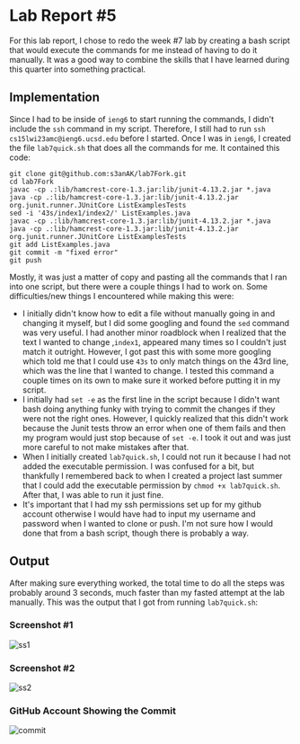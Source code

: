 # Lab Report #5
For this lab report, I chose to redo the week #7 lab by creating a bash script that would execute the commands for me instead of having to do it manually. It was a good way to combine the skills that I have learned during this quarter into something practical.
## Implementation
Since I had to be inside of `ieng6` to start running the commands, I didn't include the `ssh` command in my script. Therefore, I still had to run `ssh cs15lwi23amc@ieng6.ucsd.edu` before I started. Once I was in `ieng6`, I created the file `lab7quick.sh` that does all the commands for me. It contained this code:
```
git clone git@github.com:s3anAK/lab7Fork.git
cd lab7Fork
javac -cp .:lib/hamcrest-core-1.3.jar:lib/junit-4.13.2.jar *.java
java -cp .:lib/hamcrest-core-1.3.jar:lib/junit-4.13.2.jar org.junit.runner.JUnitCore ListExamplesTests
sed -i '43s/index1/index2/' ListExamples.java
javac -cp .:lib/hamcrest-core-1.3.jar:lib/junit-4.13.2.jar *.java
java -cp .:lib/hamcrest-core-1.3.jar:lib/junit-4.13.2.jar org.junit.runner.JUnitCore ListExamplesTests
git add ListExamples.java
git commit -m "fixed error"
git push
```
Mostly, it was just a matter of copy and pasting all the commands that I ran into one script, but there were a couple things I had to work on. Some difficulties/new things I encountered while making this were:

 - I initially didn't know how to edit a file without manually going in and changing it myself, but I did some googling and found the `sed` command was very useful. I had another minor roadblock when I realized that the text I wanted to change ,`index1`, appeared many times so I couldn't just match it outright. However, I got past this with some more googling which told me that I could use `43s` to only match things on the 43rd line, which was the line that I wanted to change. I tested this command a couple times on its own to make sure it worked before putting it in my script.
 - I initially had `set -e` as the first line in the script because I didn't want bash doing anything funky with trying to commit the changes if they were not the right ones. However, I quickly realized that this didn't work because the Junit tests throw an error when one of them fails and then my program would just stop because of `set -e`. I took it out and was just more careful to not make mistakes after that.
 - When I initially created `lab7quick.sh`, I could not run it because I had not added the executable permission. I was confused for a bit, but thankfully I remembered back to when I created a project last summer that I could add the executable permission by `chmod +x lab7quick.sh`. After that, I was able to run it just fine.
 - It's important that I had my ssh permissions set up for my github account otherwise I would have had to input my username and password when I wanted to clone or push. I'm not sure how I would done that from a bash script, though there is probably a way.
## Output
After making sure everything worked, the total time to do all the steps was probably around 3 seconds, much faster than my fasted attempt at the lab manually. This was the output that I got from running `lab7quick.sh`:
### Screenshot #1
![ss1](https://user-images.githubusercontent.com/56090826/224565254-584d01a5-618d-4740-a6ce-75e63b917dab.png)
### Screenshot #2
![ss2](https://user-images.githubusercontent.com/56090826/224565259-85a680bf-374f-4443-bf8a-ce9213b78f9e.png)
### GitHub Account Showing the Commit
![commit](https://user-images.githubusercontent.com/56090826/224565263-9f901a0c-e18c-4fb3-a3ae-e3accf8c9ffc.png)
